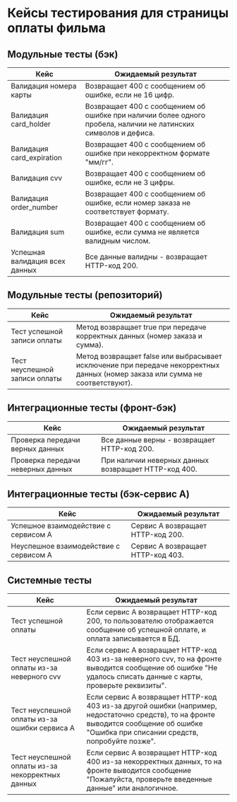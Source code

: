 # Кейсы тестирования для страницы оплаты фильма

## Модульные тесты (бэк)

| Кейс                                       | Ожидаемый результат                                      |
| ------------------------------------------ | -------------------------------------------------------- |
| Валидация номера карты                      | Возвращает 400 с сообщением об ошибке, если не 16 цифр. |
| Валидация card_holder                       | Возвращает 400 с сообщением об ошибке при наличии более одного пробела, наличии не латинских символов и дефиса. |
| Валидация card_expiration                   | Возвращает 400 с сообщением об ошибке при некорректном формате "мм/гг". |
| Валидация cvv                               | Возвращает 400 с сообщением об ошибке, если не 3 цифры. |
| Валидация order_number                      | Возвращает 400 с сообщением об ошибке, если номер заказа не соответствует формату. |
| Валидация sum                               | Возвращает 400 с сообщением об ошибке, если сумма не является валидным числом. |
| Успешная валидация всех данных              | Все данные валидны - возвращает HTTP-код 200. |

## Модульные тесты (репозиторий)

| Кейс                                    | Ожидаемый результат                               |
| --------------------------------------- | ------------------------------------------------- |
| Тест успешной записи оплаты             | Метод возвращает true при передаче корректных данных (номер заказа и сумма). |
| Тест неуспешной записи оплаты           | Метод возвращает false или выбрасывает исключение при передаче некорректных данных (номер заказа или сумма не соответствуют). |

## Интеграционные тесты (фронт-бэк)

| Кейс                                      | Ожидаемый результат                               |
| ----------------------------------------- | ------------------------------------------------- |
| Проверка передачи верных данных           | Все данные верны - возвращает HTTP-код 200. |
| Проверка передачи неверных данных         | При наличии неверных данных возвращает HTTP-код 400. |

## Интеграционные тесты (бэк-сервис A)

| Кейс                                   | Ожидаемый результат                               |
| -------------------------------------- | ------------------------------------------------- |
| Успешное взаимодействие с сервисом A  | Сервис A возвращает HTTP-код 200. |
| Неуспешное взаимодействие с сервисом A | Сервис A возвращает HTTP-код 403. |

## Системные тесты

| Кейс                                       | Ожидаемый результат                               |
| ------------------------------------------ | ------------------------------------------------- |
| Тест успешной оплаты                       | Если сервис A возвращает HTTP-код 200, то пользователю отображается сообщение об успешной оплате, и оплата записывается в БД. |
| Тест неуспешной оплаты из-за неверного cvv | Если сервис A возвращает HTTP-код 403 из-за неверного cvv, то на фронте выводится сообщение об ошибке "Не удалось списать данные с карты, проверьте реквизиты". |
| Тест неуспешной оплаты из-за ошибки сервиса A | Если сервис A возвращает HTTP-код 403 из-за другой ошибки (например, недостаточно средств), то на фронте выводится сообщение об ошибке "Ошибка при списании средств, попробуйте позже". |
| Тест неуспешной оплаты из-за некорректных данных | Если сервис A возвращает HTTP-код 400 из-за некорректных данных, то на фронте выводится сообщение "Пожалуйста, проверьте введенные данные" или аналогичное. |
